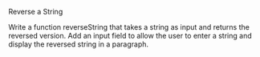 Reverse a String

Write a function reverseString that takes a string as input and returns the reversed version. Add an input field to allow the user to enter a string and display the reversed string in a paragraph.